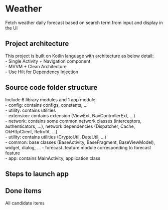 # Weather
Fetch weather daily forecast based on search term from input and display in the UI
<br/>

<h2>Project architecture</h2> This project is built on Kotlin language with architecture as below detail:
<br/>
 - Single Activity + Navigation component
<br/>
 - MVVM + Clean Architecture
<br/>
 - Use Hilt for Dependency Injection
<br/>
<h2>Source code folder structure</h2>
Include 6 library modules and 1 app module:
<br/>
 - config: contains configs, constants, ...
<br/>
 - utility: contains utilities
<br/>
 - extension: contains extension (ViewExt, NavControllerExt, ...)
<br/>
 - network: contains some common network classes (interceptors, authenticators, ...), network dependencies (Dispatcher, Cache, OkHttpClient, Retrofit, ...)
<br/>
 - utility: contains utilities (CryptoUtil, DateUtil, ...)
 <br/>
 - common: base classes (BaseActivity, BaseFragment, BaseViewModel), widget, dialog, ...
 - forecast: feature module corresponding to forecast feature
 <br/>
 - app: contains MainActivity, application class
<h2>Steps to launch app</h2>

<h2>Done items</h2>All candidate items
